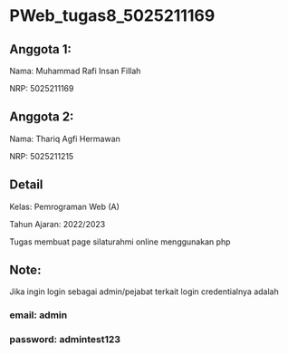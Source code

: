 # PWeb_tugas8_5025211169
## Anggota 1:

Nama: Muhammad Rafi Insan Fillah

NRP: 5025211169

## Anggota 2:

Nama: Thariq Agfi Hermawan

NRP: 5025211215

## Detail

Kelas: Pemrograman Web (A)

Tahun Ajaran: 2022/2023

Tugas membuat page silaturahmi online menggunakan php

## Note:
Jika ingin login sebagai admin/pejabat terkait login credentialnya adalah

### email: admin

### password: admintest123
